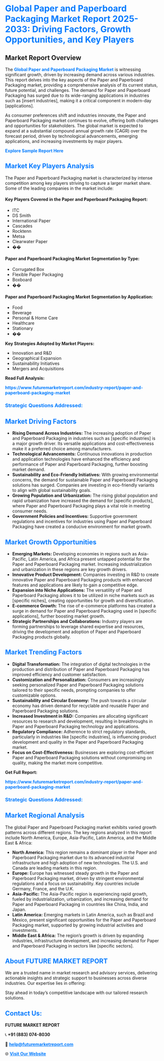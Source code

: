 <h1 style="color: #007BFF;">Global Paper and Paperboard Packaging Market Report 2025-2033: Driving Factors, Growth Opportunities, and Key Players</h1>

<section id="overview">
<h2>Market Report Overview</h2>
<p>The <a href="https://www.futuremarketreport.com/industry-report/paper-and-paperboard-packaging-market" style="color: #007BFF; text-decoration: none;"><strong>Global Paper and Paperboard Packaging Market</strong></a> is witnessing significant growth, driven by increasing demand across various industries. This report delves into the key aspects of the Paper and Paperboard Packaging market, providing a comprehensive analysis of its current status, future potential, and challenges. The demand for Paper and Paperboard Packaging has surged due to its wide-ranging applications in industries such as [insert industries], making it a critical component in modern-day [applications].</p>
<p>As consumer preferences shift and industries innovate, the Paper and Paperboard Packaging market continues to evolve, offering both challenges and opportunities for stakeholders. The global market is expected to expand at a substantial compound annual growth rate (CAGR) over the forecast period, driven by technological advancements, emerging applications, and increasing investments by major players.</p>
</section>

<section id="overview">
<p><a href="https://www.futuremarketreport.com/request-sample/reportId=113912" style="color: #007BFF; text-decoration: none;"><strong>Explore Sample Report Here</strong></a></p>
</section>

<section id="key-players">
<h2 style="color: #007BFF;">Market Key Players Analysis</h2>
<p>The Paper and Paperboard Packaging market is characterized by intense competition among key players striving to capture a larger market share. Some of the leading companies in the market include:</p>
<h4>Key Players Covered in the Paper and Paperboard Packaging Report:</h4>
<ul><li>ITC</li><li>DS Smith</li><li>International Paper</li><li>Cascades</li><li>Rocktenn</li><li>Metsa</li><li>Clearwater Paper</li><li>��</li></ul>
<h4>Paper and Paperboard Packaging Market Segmentation by Type:</h4>
<ul><li>Corrugated Box</li><li>Flexible Paper Packaging</li><li>Boxboard</li><li>��</li></ul>

<h4>Paper and Paperboard Packaging Market Segmentation by Application:</h4>
<ul><li>Food</li><li>Beverage</li><li>Personal &amp; Home Care</li><li>Healthcare</li><li>Stationary</li><li>��</li></ul>
<p><strong>Key Strategies Adopted by Market Players:</strong></p>
<ul>
<li>Innovation and R&D</li>
<li>Geographical Expansion</li>
<li>Sustainability Initiatives</li>
<li>Mergers and Acquisitions</li>
</ul>
</section>

<section>
<p><strong>Read Full Analysis: </strong></p><a href="https://www.futuremarketreport.com/industry-report/paper-and-paperboard-packaging-market" style="color: #007BFF; text-decoration: none;"><strong>https://www.futuremarketreport.com/industry-report/paper-and-paperboard-packaging-market</strong></a>
<h3 style="color: #007BFF;">Strategic Questions Addressed:</h3>
</section>

<section id="driving-factors">
<h2 style="color: #007BFF;">Market Driving Factors</h2>
<ul>
<li><strong>Rising Demand Across Industries:</strong> The increasing adoption of Paper and Paperboard Packaging in industries such as [specific industries] is a major growth driver. Its versatile applications and cost-effectiveness make it a preferred choice among manufacturers.</li>
<li><strong>Technological Advancements:</strong> Continuous innovations in production and application technologies have enhanced the efficiency and performance of Paper and Paperboard Packaging, further boosting market demand.</li>
<li><strong>Sustainability and Eco-Friendly Initiatives:</strong> With growing environmental concerns, the demand for sustainable Paper and Paperboard Packaging solutions has surged. Companies are investing in eco-friendly variants to align with global sustainability goals.</li>
<li><strong>Growing Population and Urbanization:</strong> The rising global population and rapid urbanization have increased the demand for [specific products], where Paper and Paperboard Packaging plays a vital role in meeting consumer needs.</li>
<li><strong>Government Policies and Incentives:</strong> Supportive government regulations and incentives for industries using Paper and Paperboard Packaging have created a conducive environment for market growth.</li>
</ul>
</section>

<section id="growth-opportunities">
<h2 style="color: #007BFF;">Market Growth Opportunities</h2>
<ul>
<li><strong>Emerging Markets:</strong> Developing economies in regions such as Asia-Pacific, Latin America, and Africa present untapped potential for the Paper and Paperboard Packaging market. Increasing industrialization and urbanization in these regions are key growth drivers.</li>
<li><strong>Innovative Product Development:</strong> Companies investing in R&D to create innovative Paper and Paperboard Packaging products with enhanced features and applications are likely to gain a competitive edge.</li>
<li><strong>Expansion into Niche Applications:</strong> The versatility of Paper and Paperboard Packaging allows it to be utilized in niche markets such as [specific niches], creating opportunities for growth and diversification.</li>
<li><strong>E-commerce Growth:</strong> The rise of e-commerce platforms has created a surge in demand for Paper and Paperboard Packaging used in [specific applications], further boosting market growth.</li>
<li><strong>Strategic Partnerships and Collaborations:</strong> Industry players are forming partnerships to leverage shared expertise and resources, driving the development and adoption of Paper and Paperboard Packaging products globally.</li>
</ul>
</section>

<section id="trending-factors">
<h2 style="color: #007BFF;">Market Trending Factors</h2>
<ul>
<li><strong>Digital Transformation:</strong> The integration of digital technologies in the production and distribution of Paper and Paperboard Packaging has improved efficiency and customer satisfaction.</li>
<li><strong>Customization and Personalization:</strong> Consumers are increasingly seeking personalized Paper and Paperboard Packaging solutions tailored to their specific needs, prompting companies to offer customizable options.</li>
<li><strong>Sustainability and Circular Economy:</strong> The push towards a circular economy has driven demand for recyclable and reusable Paper and Paperboard Packaging solutions.</li>
<li><strong>Increased Investment in R&D:</strong> Companies are allocating significant resources to research and development, resulting in breakthroughs in Paper and Paperboard Packaging technology and applications.</li>
<li><strong>Regulatory Compliance:</strong> Adherence to strict regulatory standards, particularly in industries like [specific industries], is influencing product development and quality in the Paper and Paperboard Packaging market.</li>
<li><strong>Focus on Cost-Effectiveness:</strong> Businesses are exploring cost-efficient Paper and Paperboard Packaging solutions without compromising on quality, making the market more competitive.</li>
</ul>
</section>

<section>
<p><strong>Get Full Report: </strong></p><a href="https://www.futuremarketreport.com/industry-report/paper-and-paperboard-packaging-market" style="color: #007BFF; text-decoration: none;"><strong>https://www.futuremarketreport.com/industry-report/paper-and-paperboard-packaging-market</strong></a>
<h3 style="color: #007BFF;">Strategic Questions Addressed:</h3>
</section>


<section id="regional-analysis">
<h2 style="color: #007BFF;">Market Regional Analysis</h2>
<p>The global Paper and Paperboard Packaging market exhibits varied growth patterns across different regions. The key regions analyzed in this report include North America, Europe, Asia-Pacific, Latin America, and the Middle East & Africa:</p>
<ul>
<li><strong>North America:</strong> This region remains a dominant player in the Paper and Paperboard Packaging market due to its advanced industrial infrastructure and high adoption of new technologies. The U.S. and Canada are leading markets in this region.</li>
<li><strong>Europe:</strong> Europe has witnessed steady growth in the Paper and Paperboard Packaging market, driven by stringent environmental regulations and a focus on sustainability. Key countries include Germany, France, and the U.K.</li>
<li><strong>Asia-Pacific:</strong> The Asia-Pacific region is experiencing rapid growth, fueled by industrialization, urbanization, and increasing demand for Paper and Paperboard Packaging in countries like China, India, and Japan.</li>
<li><strong>Latin America:</strong> Emerging markets in Latin America, such as Brazil and Mexico, present significant opportunities for the Paper and Paperboard Packaging market, supported by growing industrial activities and investments.</li>
<li><strong>Middle East & Africa:</strong> The region’s growth is driven by expanding industries, infrastructure development, and increasing demand for Paper and Paperboard Packaging in sectors like [specific sectors].</li>
</ul>
</section>

<footer>
<h2 style="color: #007BFF;">About FUTURE MARKET REPORT</h2>
<p>We are a trusted name in market research and advisory services, delivering actionable insights and strategic support to businesses across diverse industries. Our expertise lies in offering:</p>

<p>Stay ahead in today’s competitive landscape with our tailored research solutions.</p>

<h2 style="color: #007BFF;">Contact Us:</h2>
<p><strong>FUTURE MARKET REPORT</strong></p>
<p>📞 <strong>+91 (883) 074-8030</strong></p>
<p>📧 <strong><a href="mailto:help@futuremarketreport.com" style="color: #007BFF;">help@futuremarketreport.com</a></strong></p>
<p>🌐 <strong><a href="https://www.futuremarketreport.com/" style="color: #007BFF;">Visit Our Website</a></strong></p>
</footer>
